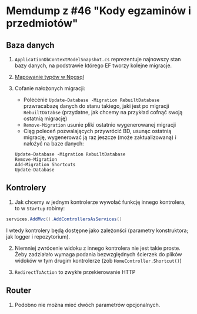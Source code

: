 ﻿# Memdump z #46 "Kody egzaminów i przedmiotów"

## Baza danych

1. `ApplicationDbContextModelSnapshot.cs` reprezentuje najnowszy stan bazy danych, na podstrawie którego EF tworzy kolejne migracje.

2. [Mapowanie typów w Npgsql](https://www.npgsql.org/doc/types/basic.html)

3. Cofanie nałożonych migracji:
    - Polecenie `Update-Database -Migration RebuiltDatabase` przwracabazę danych do stanu takiego, jaki jest po migracji `RebuiltDatabse` (przydatne, jak chcemy na przykład cofnąć swoją ostatnią migrację)
	- `Remove-Migration` usunie pliki ostatnio wygenerowanej migracji
	- Ciąg poleceń pozwalających przywrócić BD, usunąc ostatnią migrację, wygenerować ją raz jeszcze (może zaktualizowaną) i nałożyć na baze danych:
	```
	Update-Database -Migration RebuiltDatabase
	Remove-Migration
	Add-Migration Shortcuts
	Update-Database
	```


## Kontrolery

1. Jak chcemy w jednym kontrolerze wywołać funkcję innego kontrolera, to w `Startup` robimy:
```CS
services.AddMvc().AddControllersAsServices()
```
I wtedy kontrolery będą dostępne jako zależonści (parametry konstruktora; jak logger i repozytorium).

2. Niemniej zwrócenie widoku z innego kontrolera nie jest takie proste. Żeby zadziałało wymaga podania bezwzględnych ścierzek do plików widoków w tym drugim kontrolerze (zob `HomeController.Shortcut()`)

3. `RedirectToAction` to zwykłe przekierowanie HTTP

## Router

1. Podobno nie można mieć dwóch parametrów opcjonalnych.